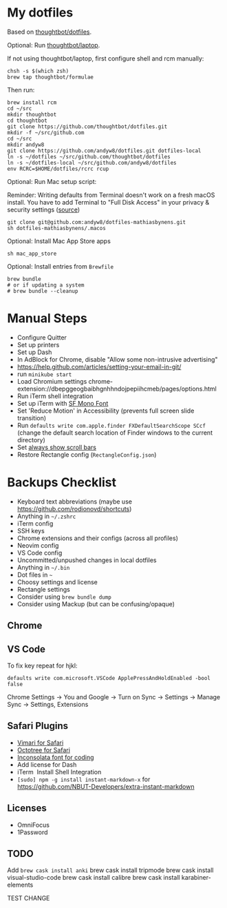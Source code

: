 # My dotfiles

Based on [thoughtbot/dotfiles](https://github.com/thoughtbot/dotfiles).

Optional: Run [thoughtbot/laptop](https://github.com/thoughtbot/laptop).

If not using thoughtbot/laptop, first configure shell and rcm manually:

```
chsh -s $(which zsh)
brew tap thoughtbot/formulae
```

Then run:

```
brew install rcm
cd ~/src
mkdir thoughtbot
cd thoughtbot
git clone https://github.com/thoughtbot/dotfiles.git
mkdir -f ~/src/github.com
cd ~/src
mkdir andyw8
git clone https://github.com/andyw8/dotfiles.git dotfiles-local
ln -s ~/dotfiles ~/src/github.com/thoughtbot/dotfiles
ln -s ~/dotfiles-local ~/src/github.com/andyw8/dotfiles
env RCRC=$HOME/dotfiles/rcrc rcup
```

Optional: Run Mac setup script:

Reminder: Writing defaults from Terminal doesn't work on a fresh macOS install. You have to add Terminal to "Full Disk Access" in your privacy & security settings ([source](https://twitter.com/holman/status/1372244951342358528))

```
git clone git@github.com:andyw8/dotfiles-mathiasbynens.git
sh dotfiles-mathiasbynens/.macos
```

Optional: Install Mac App Store apps

```
sh mac_app_store
```

Optional: Install entries from `Brewfile`

```
brew bundle
# or if updating a system
# brew bundle --cleanup
```

# Manual Steps

- Configure Quitter
- Set up printers
- Set up Dash
- In AdBlock for Chrome, disable "Allow some non-intrusive advertising"
- https://help.github.com/articles/setting-your-email-in-git/
- run `minikube start`
- Load Chromium settings chrome-extension://dbepggeogbaibhgnhhndojpepiihcmeb/pages/options.html
- Run iTerm shell integration
- Set up iTerm with [SF Mono Font](https://developer.apple.com/fonts/)
- Set 'Reduce Motion' in Accessibility (prevents full screen slide transition)
- Run `defaults write com.apple.finder FXDefaultSearchScope SCcf` (change the default search location of Finder windows to the current directory)
- Set [always show scroll bars](https://osxdaily.com/2011/08/03/show-scroll-bars-mac-os-x-lion/)
- Restore Rectangle config (`RectangleConfig.json`)

# Backups Checklist

- Keyboard text abbreviations (maybe use https://github.com/rodionovd/shortcuts)
- Anything in `~/.zshrc`
- iTerm config
- SSH keys
- Chrome extensions and their configs (across all profiles)
- Neovim config
- VS Code config
- Uncommitted/unpushed changes in local dotfiles
- Anything in `~/.bin`
- Dot files in `~`
- Choosy settings and license
- Rectangle settings
- Consider using `brew bundle dump`
- Consider using Mackup (but can be confusing/opaque)

## Chrome

## VS Code

To fix key repeat for hjkl:

`defaults write com.microsoft.VSCode ApplePressAndHoldEnabled -bool false`

Chrome Settings -> You and Google -> Turn on Sync -> Settings -> Manage Sync -> Settings, Extensions

## Safari Plugins

- [Vimari for Safari](https://github.com/guyht/vimari/releases/latest)
- [Octotree for Safari](https://github.com/buunguyen/octotree)
- [Inconsolata font for coding](https://www.google.com/fonts#UsePlace:use/Collection:Inconsolata)
- Add license for Dash
- iTerm ­ Install Shell Integration
- `[sudo] npm -g install instant-markdown-x` for https://github.com/NBUT-Developers/extra-instant-markdown

## Licenses

- OmniFocus
- 1Password

## TODO

Add `brew cask install anki`
brew cask install tripmode
brew cask install visual-studio-code
brew cask install calibre
brew cask install karabiner-elements

TEST CHANGE

